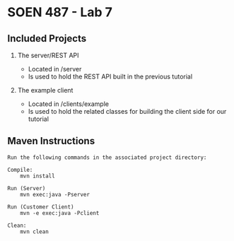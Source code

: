 # SOEN 487 - Lab 7
## Included Projects ##

1. The server/REST API
    * Located in /server
    * Is used to hold the REST API built in the previous tutorial

2. The example client
    * Located in /clients/example
    * Is used to hold the related classes for building the client side for our tutorial
    
## Maven Instructions ##

    Run the following commands in the associated project directory:

    Compile:
        mvn install

    Run (Server)
        mvn exec:java -Pserver

    Run (Customer Client)
        mvn -e exec:java -Pclient

    Clean:
        mvn clean
